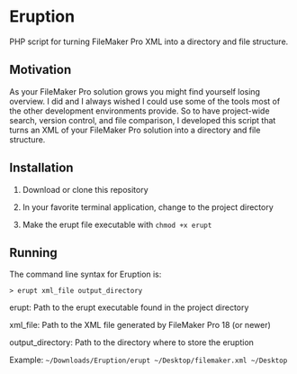 # Eruption
PHP script for turning FileMaker Pro XML into a directory and file structure.

## Motivation
As your FileMaker Pro solution grows you might find yourself losing overview. I did and I always wished I could use some of the tools most of the other development environments provide. So to have project-wide search, version control, and file comparison, I developed this script that turns an XML of your FileMaker Pro solution into a directory and file structure.

## Installation

1. Download or clone this repository

2. In your favorite terminal application, change to the project directory

3. Make the erupt file executable with ```chmod +x erupt```

## Running

The command line syntax for Eruption is:

```> erupt xml_file output_directory```

erupt: Path to the erupt executable found in the project directory

xml_file: Path to the XML file generated by FileMaker Pro 18 (or newer)

output_directory: Path to the directory where to store the eruption

Example:
```~/Downloads/Eruption/erupt ~/Desktop/filemaker.xml ~/Desktop```